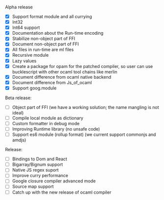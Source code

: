 Alpha release

- [x] Support format module and all currying
- [x] Int32
- [x] Int64 support
- [x] Documentation about the Run-time encoding
- [x] Stabilize non-object part of FFI
- [x] Document non-object part of FFI
- [x] All files in run-time are ml files
- [x] Recursive module
- [x] Lazy values
- [x] Create a package for opam for the patched compiler, so user can use bucklescript with other ocaml tool chains like 
merlin
- [x] Document difference from ocaml native backend
- [x] Document difference from Js_of_ocaml
- [x] Support goog.module

Beta release:

- [ ] Object part of FFI (we have a working solution; the name mangling is not ideal)
- [ ] Compile local module as dictionary
- [ ] Custom formatter in debug mode
- [ ] Improving Runtime library (no unsafe code)
- [ ] Support es6 module (rollup format) (we current support commonjs and amdjs)

Release:
- [ ] Bindings to Dom and React
- [ ] Bigarray/Bignum support
- [ ] Native JS regex suport
- [ ] Improve curry performance
- [ ] Google closure compiler advanced mode
- [ ] Source map support
- [ ] Catch up with the new release of ocaml compiler
